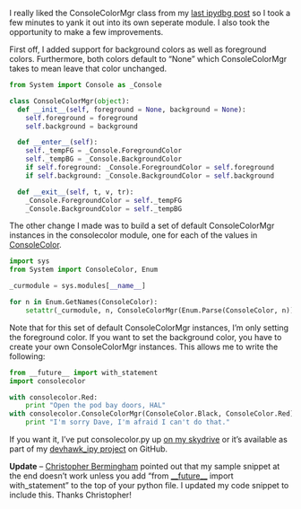 I really liked the ConsoleColorMgr class from my [last ipydbg
post](http://devhawk.net/2009/03/19/writing-an-ironpython-debugger-colorful-console/)
so I took a few minutes to yank it out into its own seperate module. I
also took the opportunity to make a few improvements.

First off, I added support for background colors as well as foreground
colors. Furthermore, both colors default to “None” which ConsoleColorMgr
takes to mean leave that color unchanged.

``` python
from System import Console as _Console

class ConsoleColorMgr(object):
  def __init__(self, foreground = None, background = None):
    self.foreground = foreground
    self.background = background

  def __enter__(self):
    self._tempFG = _Console.ForegroundColor
    self._tempBG = _Console.BackgroundColor  
    if self.foreground: _Console.ForegroundColor = self.foreground
    if self.background: _Console.BackgroundColor = self.background

  def __exit__(self, t, v, tr):
    _Console.ForegroundColor = self._tempFG  
    _Console.BackgroundColor = self._tempBG
```

The other change I made was to build a set of default ConsoleColorMgr
instances in the consolecolor module, one for each of the values in
[ConsoleColor](http://msdn.microsoft.com/en-us/library/system.consolecolor.aspx).

``` python
import sys
from System import ConsoleColor, Enum

_curmodule = sys.modules[__name__]

for n in Enum.GetNames(ConsoleColor):
    setattr(_curmodule, n, ConsoleColorMgr(Enum.Parse(ConsoleColor, n)))
```

Note that for this set of default ConsoleColorMgr instances, I’m only
setting the foreground color. If you want to set the background color,
you have to create your own ConsoleColorMgr instances. This allows me to
write the following:

``` python
from __future__ import with_statement
import consolecolor

with consolecolor.Red:
    print "Open the pod bay doors, HAL"
with consolecolor.ConsoleColorMgr(ConsoleColor.Black, ConsoleColor.Red):  
    print "I'm sorry Dave, I'm afraid I can't do that."
```

If you want it, I’ve put consolecolor.py up [on my
skydrive](http://cid-0d9bc809858885a4.skydrive.live.com/self.aspx/DevHawk%20Content/IronPython%20Stuff/consolecolor.py)
or it’s available as part of my [devhawk\_ipy
project](http://github.com/devhawk/devhawk_ipy/tree/master) on GitHub.

**Update** – [Christopher Bermingham](http://bermingham.blogspot.com)
pointed out that my sample snippet at the end doesn’t work unless you
add “from
[\_\_future\_\_](http://docs.python.org/library/__future__.html) import
with\_statement” to the top of your python file. I updated my code
snippet to include this. Thanks Christopher!
